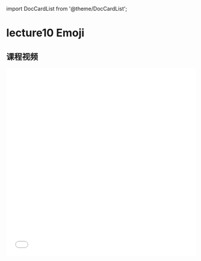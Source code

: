 import DocCardList from '@theme/DocCardList';

# lecture10 Emoji
## 课程视频

<iframe src="//player.bilibili.com/player.html?aid=1405762795&bvid=BV1Hr421F7VC&cid=1595622400&p=11&high_quality=1&danmaku=0" scrolling="no" border="0" frameborder="no" framespacing="0" allowfullscreen="true" allowfullscreen="allowfullscreen" width="100%" height="500" scrolling="no" frameborder="0" sandbox="allow-top-navigation allow-same-origin allow-forms allow-scripts"> </iframe>



<DocCardList />
